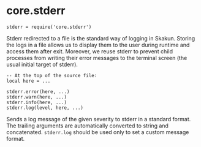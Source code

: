 # core.stderr

    stderr = require('core.stderr')

Stderr redirected to a file is the standard way of logging in Skakun. Storing
the logs in a file allows us to display them to the user during runtime and
access them after exit. Moreover, we reuse stderr to prevent child processes
from writing their error messages to the terminal screen (the usual initial
target of stderr).

    -- At the top of the source file:
    local here = ...

    stderr.error(here, ...)
    stderr.warn(here, ...)
    stderr.info(here, ...)
    stderr.log(level, here, ...)

Sends a log message of the given severity to stderr in a standard format. The
trailing arguments are automatically converted to string and concatenated.
`stderr.log` should be used only to set a custom message format.
